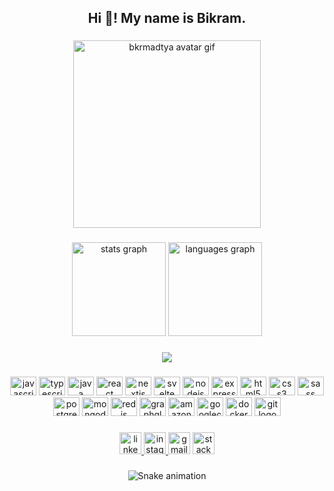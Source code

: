 <h2 align="center">Hi 👋! My name is Bikram.</h2>

###

<div align="center">
  <img src="https://github.com/bkrmadtya/bkrmadtya/blob/main/assets/avatar-square.gif" height="300" alt="bkrmadtya avatar gif" />
</div>

###

<div align="center">
  <img src="https://github-readme-stats.vercel.app/api?hide_title=false&hide_rank=false&show_icons=true&include_all_commits=true&count_private=true&disable_animations=false&theme=nord&locale=en&hide_border=false&username=bkrmadtya" height="150" alt="stats graph" />
  <img src="https://github-readme-stats.vercel.app/api/top-langs?locale=en&hide_title=false&layout=compact&card_width=320&langs_count=5&theme=nord&hide_border=false&username=bkrmadtya" height="150" alt="languages graph" />
</div>

###

<div align="center">
  <img src="https://komarev.com/ghpvc/?username=bkrmadtya&style=flat-square" align="center" />
</div>

###

<div align="center">
  <img src="https://devicon-website.vercel.app/api/javascript/plain.svg" height="30" width="42" alt="javascript logo" />
  <img src="https://devicon-website.vercel.app/api/typescript/plain.svg" height="30" width="42" alt="typescript logo" />
  <img src="https://devicon-website.vercel.app/api/java/plain.svg?color=orange" height="30" width="42" alt="java logo" />
  <img src="https://devicon-website.vercel.app/api/react/original.svg" height="30" width="42" alt="react logo" />
  <img src="https://devicon-website.vercel.app/api/nextjs/line.svg?color=white" height="30" width="42" alt="nextjs logo" />
  <img src="https://devicon-website.vercel.app/api/svelte/original.svg" height="30" width="42" alt="svelte logo" />  
  <img src="https://devicon-website.vercel.app/api/nodejs/plain.svg" height="30" width="42" alt="nodejs logo" />
  <img src="https://devicon-website.vercel.app/api/express/original.svg?color=white" height="30" width="42" alt="express logo" />
  <img src="https://devicon-website.vercel.app/api/html5/original.svg" height="30" width="42" alt="html5 logo" />
  <img src="https://devicon-website.vercel.app/api/css3/original.svg" height="30" width="42" alt="css3 logo" />
  <img src="https://devicon-website.vercel.app/api/sass/original.svg" height="30" width="42" alt="sass logo" />
  <img src="https://devicon-website.vercel.app/api/postgresql/original.svg" height="30" width="42" alt="postgresql logo" />
  <img src="https://devicon-website.vercel.app/api/mongodb/original.svg" height="30" width="42" alt="mongodb logo" />
  <img src="https://devicon-website.vercel.app/api/redis/original.svg" height="30" width="42" alt="redis logo" />
  <img src="https://devicon-website.vercel.app/api/graphql/plain.svg" height="30" width="42" alt="graphql logo" />
  <img src="https://devicon-website.vercel.app/api/amazonwebservices/original.svg" height="30" width="42" alt="amazonwebservices logo" />
  <img src="https://devicon-website.vercel.app/api/googlecloud/original.svg" height="30" width="42" alt="googlecloud logo" />  
  <img src="https://devicon-website.vercel.app/api/docker/original.svg" height="30" width="42" alt="docker logo" />  
  <img src="https://cdn.jsdelivr.net/gh/devicons/devicon/icons/git/git-original.svg" height="30" width="42" alt="git logo" />
</div>

###

<div align="center">
  <a href="https://www.linkedin.com/in/bkrmadtya/" target="_blank">
    <img src="https://img.shields.io/static/v1?message=LinkedIn&logo=linkedin&label=&color=0077B5&logoColor=white&labelColor=&style=for-the-badge" height="35" alt="linkedin logo" />
  </a>
  <a href="https://www.linkedin.com/bkrmadtya" target="_blank">
    <img src="https://img.shields.io/static/v1?message=Instagram&logo=instagram&label=&color=E4405F&logoColor=white&labelColor=&style=for-the-badge" height="35" alt="instagram logo" />
  </a>
  <img src="https://img.shields.io/static/v1?message=Gmail&logo=gmail&label=&color=D14836&logoColor=white&labelColor=&style=for-the-badge" height="35" alt="gmail logo" />
  <a href="https://stackoverflow.com/users/10623634/bikram-karki" target="_blank">
    <img src="https://img.shields.io/static/v1?message=Stackoverflow&logo=stackoverflow&label=&color=FE7A16&logoColor=white&labelColor=&style=for-the-badge" height="35" alt="stackoverflow logo" />
  </a>
</div>

###

<div align="center">

  ![Snake animation](https://github.com/bkrmadtya/bkrmadtya/blob/output/snake.svg)
  
</div>
